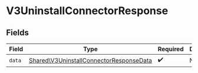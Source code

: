 # V3UninstallConnectorResponse


## Fields

| Field                                                                                              | Type                                                                                               | Required                                                                                           | Description                                                                                        |
| -------------------------------------------------------------------------------------------------- | -------------------------------------------------------------------------------------------------- | -------------------------------------------------------------------------------------------------- | -------------------------------------------------------------------------------------------------- |
| `data`                                                                                             | [Shared\V3UninstallConnectorResponseData](../../Models/Shared/V3UninstallConnectorResponseData.md) | :heavy_check_mark:                                                                                 | N/A                                                                                                |